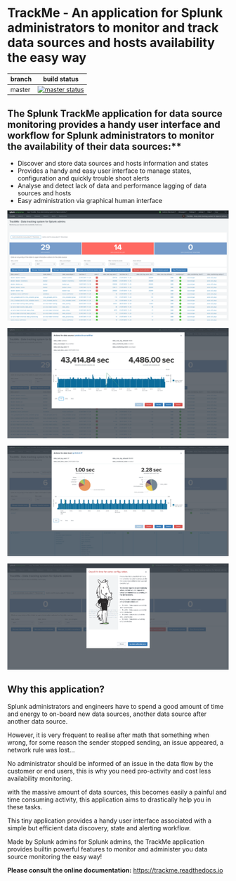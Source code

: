 # TrackMe - An application for Splunk administrators to monitor and track data sources and hosts availability the easy way

| branch | build status |
| ---    | ---          |
| master | [![master status](https://circleci.com/gh/guilhemmarchand/trackme/tree/master.svg?style=svg)](https://circleci.com/gh/guilhemmarchand/trackme/tree/master)

## The Splunk TrackMe application for data source monitoring provides a handy user interface and workflow for Splunk administrators to monitor the availability of their data sources:**

- Discover and store data sources and hosts information and states
- Provides a handy and easy user interface to manage states, configuration and quickly trouble shoot alerts
- Analyse and detect lack of data and performance lagging of data sources and hosts
- Easy administration via graphical human interface

![screenshot](./docs/img/screenshot.png)

![screenshot1](./docs/img/screenshot1.png)

![screenshot2](./docs/img/screenshot2.png)

![incomplete_installation.png](./docs/img/incomplete_installation.png)

## Why this application?

Splunk administrators and engineers have to spend a good amount of time and energy to on-board new data sources, another data source after another data source.

However, it is very frequent to realise after math that something when wrong, for some reason the sender stopped sending, an issue appeared, a network rule was lost...

No administrator should be informed of an issue in the data flow by the customer or end users, this is why you need pro-activity and cost less availability monitoring.

with the massive amount of data sources, this becomes easily a painful and time consuming activity, this application aims to drastically help you in these tasks.

This tiny application provides a handy user interface associated with a simple but efficient data discovery, state and alerting workflow.

Made by Splunk admins for Splunk admins, the TrackMe application provides builtin powerful features to monitor and administer you data source monitoring the easy way!

**Please consult the online documentation:** https://trackme.readthedocs.io
